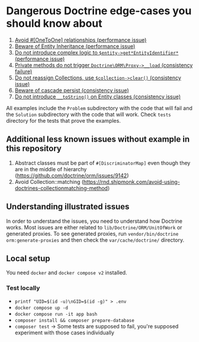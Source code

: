 # Dangerous Doctrine edge-cases you should know about

1. [Avoid #[OneToOne] relationships (performance issue)](src/OneToOneTriggersAdditionalQuery/README.md)
2. [Beware of Entity Inheritance (performance issue)](src/InheritanceCausesAdditionalQuery/README.md)
3. [Do not introduce complex logic to `$entity->get*EntityIdentifier*` (performance issue)](src/ComplexEntityIdentifier/README.md)
4. [Private methods do not trigger `Doctrine\ORM\Proxy->__load` (consistency failure)](src/PrivateMethodNotTriggeringProxyLoad/README.md)
5. [Do not reassign Collections, use `$collection->clear()` (consistency issue)](src/CollectionReassignment/README.md)
6. [Beware of cascade persist (consistency issue)](src/ManualPersistWithCascadeOnCollection/README.md)
7. [Do not introduce `__toString()` on Entity classes (consistency issue)](src/EntityToString/README.md)

All examples include the `Problem` subdirectory with the code that will fail and the `Solution` subdirectory with the code that will work.
Check `tests` directory for the tests that prove the examples.

## Additional less known issues without example in this repository
1. Abstract classes must be part of `#[DiscriminatorMap]` even though they are in the middle of hierarchy (https://github.com/doctrine/orm/issues/9142)
2. Avoid Collection::matching (https://rnd.shipmonk.com/avoid-using-doctrines-collectionmatching-method)

## Understanding illustrated issues
In order to understand the issues, you need to understand how Doctrine works. Most issues are either related to `lib/Doctrine/ORM/UnitOfWork` or generated proxies.
To see generated proxies, run `vendor/bin/doctrine orm:generate-proxies` and then check the `var/cache/doctrine/` directory.

## Local setup

You need `docker` and `docker compose v2` installed.

### Test locally

- `printf "UID=$(id -u)\nGID=$(id -g)" > .env`
- `docker compose up -d`
- `docker compose run -it app bash`
- `composer install && composer prepare-database`
- `composer test` -> Some tests are supposed to fail, you're supposed experiment with those cases individually
